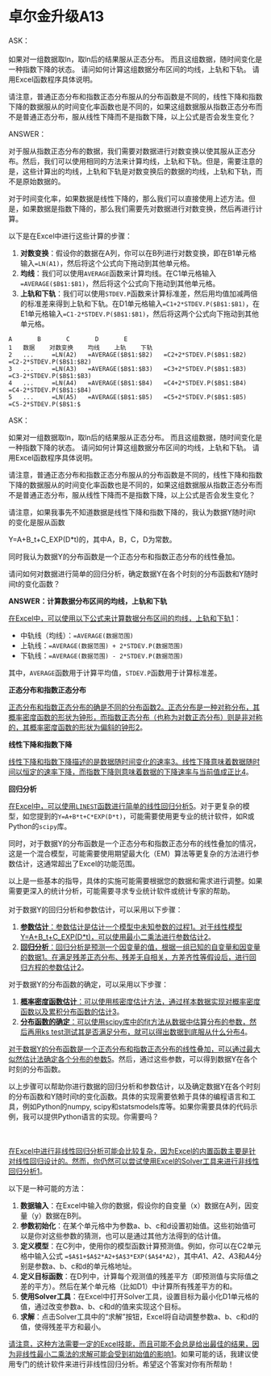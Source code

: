 # 卓尔金升级A13

ASK：\
\
如果对一组数据取ln，取ln后的结果服从正态分布。 而且这组数据，随时间变化是一种指数下降的状态。 请问如何计算这组数据分布区间的均线，上轨和下轨。 请用Excel函数程序具体说明。

请注意，普通正态分布和指数正态分布服从的分布函数是不同的，线性下降和指数下降的数据服从的时间变化率函数也是不同的，如果这组数据服从指数正态分布而不是普通正态分布，服从线性下降而不是指数下降，以上公式是否会发生变化？

ANSWER：

对于服从指数正态分布的数据，我们需要对数据进行对数变换以使其服从正态分布。然后，我们可以使用相同的方法来计算均线，上轨和下轨。但是，需要注意的是，这些计算出的均线，上轨和下轨是对数变换后的数据的均线，上轨和下轨，而不是原始数据的。

对于时间变化率，如果数据是线性下降的，那么我们可以直接使用上述方法。但是，如果数据是指数下降的，那么我们需要先对数据进行对数变换，然后再进行计算。

以下是在Excel中进行这些计算的步骤：

1. **对数变换**：假设你的数据在A列，你可以在B列进行对数变换，即在B1单元格输入`=LN(A1)`，然后将这个公式向下拖动到其他单元格。
2. **均线**：我们可以使用`AVERAGE`函数来计算均线。在C1单元格输入`=AVERAGE($B$1:$B1)`，然后将这个公式向下拖动到其他单元格。
3. **上轨和下轨**：我们可以使用`STDEV.P`函数来计算标准差，然后用均值加减两倍的标准差来得到上轨和下轨。在D1单元格输入`=C1+2*STDEV.P($B$1:$B1)`，在E1单元格输入`=C1-2*STDEV.P($B$1:$B1)`，然后将这两个公式向下拖动到其他单元格。

```excel
A       B       C       D       E
1   数据    对数变换    均线    上轨    下轨
2   ...     =LN(A2)   =AVERAGE($B$1:$B2)   =C2+2*STDEV.P($B$1:$B2)   =C2-2*STDEV.P($B$1:$B2)
3   ...     =LN(A3)   =AVERAGE($B$1:$B3)   =C3+2*STDEV.P($B$1:$B3)   =C3-2*STDEV.P($B$1:$B3)
4   ...     =LN(A4)   =AVERAGE($B$1:$B4)   =C4+2*STDEV.P($B$1:$B4)   =C4-2*STDEV.P($B$1:$B4)
5   ...     =LN(A5)   =AVERAGE($B$1:$B5)   =C5+2*STDEV.P($B$1:$B5)   =C5-2*STDEV.P($B$1:$
```

ASK：

如果对一组数据取ln，取ln后的结果服从正态分布。 而且这组数据，随时间变化是一种指数下降的状态。 请问如何计算这组数据分布区间的均线，上轨和下轨。 请用Excel函数程序具体说明。

请注意，普通正态分布和指数正态分布服从的分布函数是不同的，线性下降和指数下降的数据服从的时间变化率函数也是不同的，如果这组数据服从指数正态分布而不是普通正态分布，服从线性下降而不是指数下降，以上公式是否会发生变化？

请注意，如果我事先不知道数据是线性下降和指数下降的，我认为数据Y随时间t的变化是服从函数

Y=A+B_t+C_EXP(D\*t)的，其中A，B，C，D为常数。

同时我认为数据Y的分布函数是一个正态分布和指数正态分布的线性叠加。

请问如何对数据进行简单的回归分析，确定数据Y在各个时刻的分布函数和Y随时间t的变化函数？

**ANSWER：计算数据分布区间的均线，上轨和下轨**

[在Excel中，可以使用以下公式来计算数据分布区间的均线，上轨和下轨](https://www.zhihu.com/question/384284854)[1](https://www.zhihu.com/question/384284854)：

* 中轨线（均线）：`=AVERAGE(数据范围)`
* 上轨线：`=AVERAGE(数据范围) + 2*STDEV.P(数据范围)`
* 下轨线：`=AVERAGE(数据范围) - 2*STDEV.P(数据范围)`

其中，`AVERAGE`函数用于计算平均值，`STDEV.P`函数用于计算标准差。

**正态分布和指数正态分布**

[正态分布和指数正态分布的确是不同的分布函数](https://baike.baidu.com/item/%E5%AF%B9%E6%95%B0%E6%AD%A3%E6%80%81%E5%88%86%E5%B8%83/8976782)[2](https://baike.baidu.com/item/%E5%AF%B9%E6%95%B0%E6%AD%A3%E6%80%81%E5%88%86%E5%B8%83/8976782)[。正态分布是一种对称分布，其概率密度函数的形状为钟形，而指数正态分布（也称为对数正态分布）则是非对称的，其概率密度函数的形状为偏斜的钟形](https://baike.baidu.com/item/%E5%AF%B9%E6%95%B0%E6%AD%A3%E6%80%81%E5%88%86%E5%B8%83/8976782)[2](https://baike.baidu.com/item/%E5%AF%B9%E6%95%B0%E6%AD%A3%E6%80%81%E5%88%86%E5%B8%83/8976782)。

**线性下降和指数下降**

[线性下降和指数下降描述的是数据随时间变化的速率](https://www.zhihu.com/question/384284854)[3](https://zhidao.baidu.com/question/1448047508944188980.html)[。线性下降意味着数据随时间以恒定的速率下降，而指数下降则意味着数据的下降速率与当前值成正比](https://blog.csdn.net/zhufenghao/article/details/80879260)[4](https://blog.csdn.net/zhufenghao/article/details/80879260)。

**回归分析**

[在Excel中，可以使用`LINEST`函数进行简单的线性回归分析](https://blog.csdn.net/qq\_39783601/article/details/108406696)[5](https://blog.csdn.net/qq\_39783601/article/details/108406696)。对于更复杂的模型，如您提到的`Y=A+B*t+C*EXP(D*t)`，可能需要使用更专业的统计软件，如R或Python的`scipy`库。

同时，对于数据Y的分布函数是一个正态分布和指数正态分布的线性叠加的情况，这是一个混合模型，可能需要使用期望最大化（EM）算法等更复杂的方法进行参数估计，这通常超出了Excel的功能范围。

以上是一些基本的指导，具体的实施可能需要根据您的数据和需求进行调整。如果需要更深入的统计分析，可能需要寻求专业统计软件或统计专家的帮助。\
\
对于数据Y的回归分析和参数估计，可以采用以下步骤：

1. [**参数估计**：参数估计是估计一个模型中未知参数的过程](https://juejin.cn/post/7315844180970356787)[1](https://juejin.cn/post/7315844180970356787)[。对于线性模型Y=A+B_t+C_EXP(D\*t)，可以使用最小二乘法进行参数估计](https://juejin.cn/post/7315844180970356787)[2](https://spss.mairuan.com/jiqiao/spss-wusxd.html)。
2. [**回归分析**：回归分析是预测一个因变量的值，根据一组已知的自变量和因变量的数据](https://juejin.cn/post/7315844180970356787)[1](https://juejin.cn/post/7315844180970356787)[。在满足残差正态分布、残差无自相关，方差齐性等假设后，进行回归方程的参数估计](https://spss.mairuan.com/jiqiao/spss-wusxd.html)[2](https://spss.mairuan.com/jiqiao/spss-wusxd.html)。

对于数据Y的分布函数的确定，可以采用以下步骤：

1. [**概率密度函数估计**：可以使用核密度估计方法，通过样本数据实现对概率密度函数以及累积分布函数的估计](https://juejin.cn/post/7315844180970356787)[3](https://www.zhihu.com/question/460085668)。
2. [**分布函数的确定**：可以使用scipy库中的fit方法从数据中估算分布的参数，然后再用ks test测试其是否满足分布，就可以得出数据到底服从什么分布](https://juejin.cn/post/7315844180970356787)[4](https://zhuanlan.zhihu.com/p/144355963)。

[对于数据Y的分布函数是一个正态分布和指数正态分布的线性叠加，可以通过最大似然估计法确定各个分布的参数](https://juejin.cn/post/7315844180970356787)[5](https://blog.csdn.net/absent1353/article/details/78415118)。然后，通过这些参数，可以得到数据Y在各个时刻的分布函数。

以上步骤可以帮助你进行数据的回归分析和参数估计，以及确定数据Y在各个时刻的分布函数和Y随时间t的变化函数。具体的实现需要依赖于具体的编程语言和工具，例如Python的numpy, scipy和statsmodels库等。如果你需要具体的代码示例，我可以提供Python语言的实现。你需要吗？



\
\
[在Excel中进行非线性回归分析可能会比较复杂，因为Excel的内置函数主要是针对线性回归设计的。然而，你仍然可以尝试使用Excel的Solver工具来进行非线性回归分析](https://blog.csdn.net/weixin\_44436677/article/details/105153142)[1](https://blog.csdn.net/weixin\_44436677/article/details/105153142)。

以下是一种可能的方法：

1. **数据输入**：在Excel中输入你的数据，假设你的自变量（x）数据在A列，因变量（y）数据在B列。
2. **参数初始化**：在某个单元格中为参数a、b、c和d设置初始值。这些初始值可以是你对这些参数的猜测，也可以是通过其他方法得到的估计值。
3. **定义模型**：在C列中，使用你的模型函数计算预测值。例如，你可以在C2单元格中输入公式 `=$A$1+$A$2*A2+$A$3*EXP($A$4*A2)`，其中$A$1、$A$2、$A$3和$A$4分别是参数a、b、c和d的单元格地址。
4. **定义目标函数**：在D列中，计算每个观测值的残差平方（即预测值与实际值之差的平方）。然后在某个单元格（比如D1）中计算所有残差平方的和。
5. **使用Solver工具**：在Excel中打开Solver工具，设置目标为最小化D1单元格的值，通过改变参数a、b、c和d的值来实现这个目标。
6. **求解**：点击Solver工具中的“求解”按钮，Excel将自动调整参数a、b、c和d的值，使得残差平方和最小。

[请注意，这种方法需要一定的Excel技能，而且可能不会总是给出最佳的结果，因为非线性最小二乘法的求解可能会受到初始值的影响](https://blog.csdn.net/weixin\_44436677/article/details/105153142)[1](https://blog.csdn.net/weixin\_44436677/article/details/105153142)。如果可能的话，我建议使用专门的统计软件来进行非线性回归分析。希望这个答案对你有所帮助！
